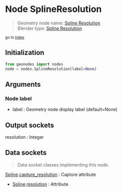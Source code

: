 
# Node SplineResolution

> Geometry node name: [Spline Resolution](https://docs.blender.org/manual/en/latest/modeling/geometry_nodes/material/spline_resolution.html)<br>
  Blender type: [Spline Resolution](https://docs.blender.org/api/current/bpy.types.GeometryNodeInputSplineResolution.html)
  
<sub>go to [index](/docs/index.md)</sub>

## Initialization

```python
from geonodes import nodes
node = nodes.SplineResolution(label=None)
```



## Arguments


### Node label

- label : Geometry node display label (default=None)

## Output sockets

resolution : Integer

## Data sockets

> Data socket classes implementing this node.
  
[Spline](/docs/sockets/Spline.md).[capture_resolution](/docs/sockets/Spline.md#capture_resolution) : Capture attribute
- [Spline](/docs/sockets/Spline.md).[resolution](/docs/sockets/Spline.md#resolution) : Attribute
  
